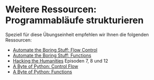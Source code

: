 # Weitere Ressourcen: Programmabläufe strukturieren

Speziell für diese Übungseinheit empfehlen wir Ihnen die folgenden Ressourcen:

* [Automate the Boring Stuff: Flow Control](https://automatetheboringstuff.com/2e/chapter2/)
* [Automate the Boring Stuff: Functions](https://automatetheboringstuff.com/2e/chapter3/)
* [Hacking the Humanities](https://www.youtube.com/playlist?list=PL6kqrM2i6BPIpEF5yHPNkYhjHm-FYWh17) Episoden 7, 8 und 12
* [A Byte of Python: Control Flow](https://python.swaroopch.com/control_flow.html)
* [A Byte of Python: Functions](https://python.swaroopch.com/functions.html)